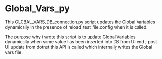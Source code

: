 # Global_Vars_py

This GLOBAL_VARS_DB_connection.py  script updates the Global Variables dynamically in the presence of reload_test_file.config when it is called.

The purpose why i wrote this script is to update Global Variables dynamically when some value has been inserted into DB from UI end ; post UI update from dotnet this API is called which internally writes the Global vars file.

